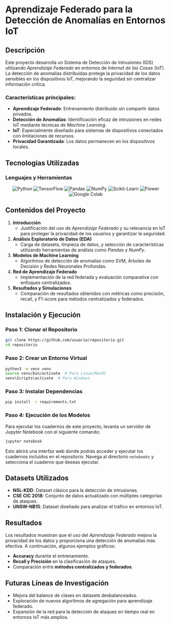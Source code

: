 # Aprendizaje Federado para la Detección de Anomalías en Entornos IoT



## Descripción

Este proyecto desarrolla un Sistema de Detección de Intrusiones (IDS) utilizando *Aprendizaje Federado* en entornos de *Internet de las Cosas* (IoT). La detección de anomalías distribuidas protege la privacidad de los datos sensibles en los dispositivos IoT, mejorando la seguridad sin centralizar información crítica.

### Características principales:

- **Aprendizaje Federado**: Entrenamiento distribuido sin compartir datos privados.
- **Detección de Anomalías**: Identificación eficaz de intrusiones en redes IoT mediante técnicas de *Machine Learning*.
- **IoT**: Especialmente diseñado para sistemas de dispositivos conectados con limitaciones de recursos.
- **Privacidad Garantizada**: Los datos permanecen en los dispositivos locales.

## Tecnologías Utilizadas

### Lenguajes y Herramientas

<p align="center">
  <img src="https://img.shields.io/badge/Python-3670A0?style=for-the-badge&logo=python&logoColor=ffdd54" alt="Python" />
  <img src="https://img.shields.io/badge/TensorFlow-FF6F00?style=for-the-badge&logo=tensorflow&logoColor=white" alt="TensorFlow" />
  <img src="https://img.shields.io/badge/Pandas-150458?style=for-the-badge&logo=pandas&logoColor=white" alt="Pandas" />
  <img src="https://img.shields.io/badge/NumPy-013243?style=for-the-badge&logo=numpy&logoColor=white" alt="NumPy" />
  <img src="https://img.shields.io/badge/Scikit--Learn-F7931E?style=for-the-badge&logo=scikit-learn&logoColor=white" alt="Scikit-Learn" />
  <img src="https://img.shields.io/badge/Flower-34D058?style=for-the-badge&logo=leaf&logoColor=white" alt="Flower" />
  <img src="https://img.shields.io/badge/Google%20Colab-F9AB00?style=for-the-badge&logo=google-colab&logoColor=white" alt="Google Colab" />
</p>

## Contenidos del Proyecto

1. **Introducción**
   - Justificación del uso de *Aprendizaje Federado* y su relevancia en IoT para proteger la privacidad de los usuarios y garantizar la seguridad.
2. **Análisis Exploratorio de Datos (EDA)**
   - Carga de datasets, limpieza de datos, y selección de características utilizando herramientas de análisis como *Pandas* y *NumPy*.
3. **Modelos de Machine Learning**
   - Algoritmos de detección de anomalías como SVM, Árboles de Decisión y Redes Neuronales Profundas.
4. **Red de Aprendizaje Federado**
   - Implementación de la red federada y evaluación comparativa con enfoques centralizados.
5. **Resultados y Simulaciones**
   - Comparación de resultados obtenidos con métricas como precisión, recall, y F1-score para métodos centralizados y federados.

## Instalación y Ejecución

### Paso 1: Clonar el Repositorio

```bash
git clone https://github.com/usuario/repositorio.git
cd repositorio
```

### Paso 2: Crear un Entorno Virtual

```bash
python3 -m venv venv
source venv/bin/activate  # Para Linux/MacOS
venv\Scripts\activate  # Para Windows
```

### Paso 3: Instalar Dependencias

```bash
pip install -r requirements.txt
```

### Paso 4: Ejecución de los Modelos

Para ejecutar los cuadernos de este proyecto, levanta un servidor de Jupyter Notebook con el siguiente comando:

```bash
jupyter notebook
```

Esto abrirá una interfaz web donde podrás acceder y ejecutar los cuadernos incluidos en el repositorio. Navega al directorio `notebooks` y selecciona el cuaderno que deseas ejecutar.

## Datasets Utilizados

- **NSL-KDD**: Dataset clásico para la detección de intrusiones.
- **CSE CIC 2018**: Conjunto de datos actualizado con múltiples categorías de ataques.
- **UNSW-NB15**: Dataset diseñado para analizar el tráfico en entornos IoT.

## Resultados

Los resultados muestran que el uso del *Aprendizaje Federado* mejora la privacidad de los datos y proporciona una detección de anomalías más efectiva. A continuación, algunos ejemplos gráficos:

- **Accuracy** durante el entrenamiento.
- **Recall y Precisión** en la clasificación de ataques.
- Comparación entre **métodos centralizados y federados**.

## Futuras Líneas de Investigación

- Mejora del balance de clases en datasets desbalanceados.
- Exploración de nuevos algoritmos de agregación para aprendizaje federado.
- Expansión de la red para la detección de ataques en tiempo real en entornos IoT más amplios.
